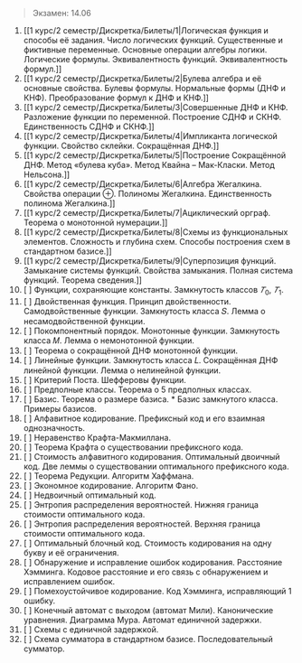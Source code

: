 > Экзамен: 14.06

1. [[1 курс/2 семестр/Дискретка/Билеты/1|Логическая функция и способы её задания. Число логических функций. Существенные и фиктивные переменные. Основные операции алгебры логики. Логические формулы. Эквивалентность функций. Эквивалентность формул.]]
2. [[1 курс/2 семестр/Дискретка/Билеты/2|Булева алгебра и её основные свойства. Булевы формулы. Нормальные формы (ДНФ и КНФ). Преобразование формул к ДНФ и КНФ.]]
3. [[1 курс/2 семестр/Дискретка/Билеты/3|Совершенные ДНФ и КНФ. Разложение функции по переменной. Построение СДНФ и СКНФ. Единственность СДНФ и СКНФ.]]
4. [[1 курс/2 семестр/Дискретка/Билеты/4|Импликанта логической функции. Свойство склейки. Сокращённая ДНФ.]]
5. [[1 курс/2 семестр/Дискретка/Билеты/5|Построение Сокращённой ДНФ. Метод «булева куба». Метод Квайна – Мак-Класки. Метод Нельсона.]]
6. [[1 курс/2 семестр/Дискретка/Билеты/6|Алгебра Жегалкина. Свойства операции ⊕. Полиномы Жегалкина. Единственность полинома Жегалкина.]]
7. [[1 курс/2 семестр/Дискретка/Билеты/7|Ациклический орграф. Теорема о монотонной нумерации.]]
8. [[1 курс/2 семестр/Дискретка/Билеты/8|Схемы из функциональных элементов. Сложность и глубина схем. Способы построения схем в стандартном базисе.]]
9. [[1 курс/2 семестр/Дискретка/Билеты/9|Суперпозиция функций. Замыкание системы функций. Свойства замыкания. Полная система функций. Теорема сведения.]]
10. [ ] Функции, сохраняющие константы. Замкнутость классов $𝑇_0$, $𝑇_1$.
11. [ ] Двойственная функция. Принцип двойственности. Самодвойственные функции.
Замкнутость класса 𝑆. Лемма о несамодвойственной функции.
12. [ ] Покомпонентный порядок. Монотонные функции. Замкнутость класса 𝑀. Лемма о
немонотонной функции.
13. [ ] Теорема о сокращённой ДНФ монотонной функции.
14. [ ] Линейные функции. Замкнутость класса 𝐿. Сокращённая ДНФ линейной функции.
Лемма о нелинейной функции.
15. [ ] Критерий Поста. Шефферовы функции.
16. [ ] Предполные классы. Теорема о 5 предполных классах.
17. [ ] Базис. Теорема о размере базиса. * Базис замкнутого класса. Примеры базисов.
18. [ ] Алфавитное кодирование. Префиксный код и его взаимная однозначность.
19. [ ] Неравенство Крафта-Макмиллана.
20. [ ] Теорема Крафта о существовании префиксного кода.
21. [ ] Стоимость алфавитного кодирования. Оптимальный двоичный код. Две леммы о
существовании оптимального префиксного кода.
22. [ ] Теорема Редукции. Алгоритм Хаффмана.
23. [ ] Экономное кодирование. Алгоритм Фано.
24. [ ] Недвоичный оптимальный код.
25. [ ] Энтропия распределения вероятностей. Нижняя граница стоимости оптимального
кода.
26. [ ] Энтропия распределения вероятностей. Верхняя граница стоимости оптимального
кода.
27. [ ] Оптимальный блочный код. Стоимость кодирования на одну букву и её ограничения.
28. [ ] Обнаружение и исправление ошибок кодирования. Расстояние Хэмминга. Кодовое
расстояние и его связь с обнаружением и исправлением ошибок.
29. [ ] Помехоустойчивое кодирование. Код Хэмминга, исправляющий 1 ошибку.
30. [ ] Конечный автомат с выходом (автомат Мили). Канонические уравнения. Диаграмма
Мура. Автомат единичной задержки.
31. [ ] Схемы с единичной задержкой.
32. [ ] Схема сумматора в стандартном базисе. Последовательный сумматор.